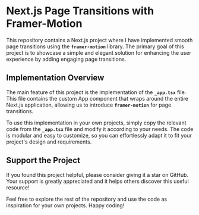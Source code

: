 # **Next.js Page Transitions with Framer-Motion**

This repository contains a Next.js project where I have implemented smooth page transitions using the **`framer-motion`** library. The primary goal of this project is to showcase a simple and elegant solution for enhancing the user experience by adding engaging page transitions.

## **Implementation Overview**

The main feature of this project is the implementation of the **`_app.tsx`** file. This file contains the custom App component that wraps around the entire Next.js application, allowing us to introduce **`framer-motion`** for page transitions.

To use this implementation in your own projects, simply copy the relevant code from the **`_app.tsx`** file and modify it according to your needs. The code is modular and easy to customize, so you can effortlessly adapt it to fit your project's design and requirements.

## **Support the Project**

If you found this project helpful, please consider giving it a star on GitHub. Your support is greatly appreciated and it helps others discover this useful resource!

Feel free to explore the rest of the repository and use the code as inspiration for your own projects. Happy coding!
